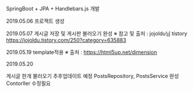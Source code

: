 SpringBoot + JPA + Handlebars.js 개발

2019.05.06 프로젝트 생성 

2019.05.07 게시글 저장 및 게시판 불러오기 완성 ※ 참고 및 출처 : jojoldu님 tistory  https://jojoldu.tistory.com/250?category=635883

2019.05.19 template적용 ※ 출처 : https://html5up.net/dimension

2019.05.20

게시글 한개 불러오기 추후업데이트 예정 PostsRepository, PostsService 완성 Contorller 수정필요 
